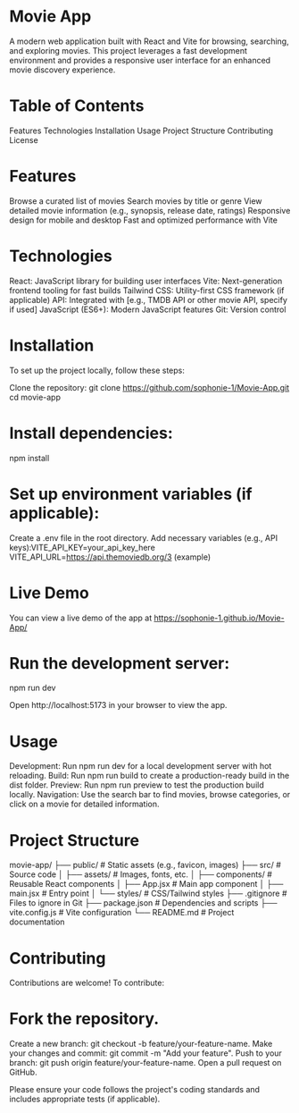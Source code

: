 #  Movie App
A modern web application built with React and Vite for browsing, searching, and exploring movies. This project leverages a fast development environment and provides a responsive user interface for an enhanced movie discovery experience.
#  Table of Contents

Features
Technologies
Installation
Usage
Project Structure
Contributing
License

#  Features

Browse a curated list of movies
Search movies by title or genre
View detailed movie information (e.g., synopsis, release date, ratings)
Responsive design for mobile and desktop
Fast and optimized performance with Vite

#  Technologies

React: JavaScript library for building user interfaces
Vite: Next-generation frontend tooling for fast builds
Tailwind CSS: Utility-first CSS framework (if applicable)
API: Integrated with [e.g., TMDB API or other movie API, specify if used]
JavaScript (ES6+): Modern JavaScript features
Git: Version control

#  Installation
To set up the project locally, follow these steps:

Clone the repository:
git clone https://github.com/sophonie-1/Movie-App.git
cd movie-app


# Install dependencies:
npm install


# Set up environment variables (if applicable):

Create a .env file in the root directory.
Add necessary variables (e.g., API keys):VITE_API_KEY=your_api_key_here
VITE_API_URL=https://api.themoviedb.org/3 (example)


# Live Demo
You can view a live demo of the app at https://sophonie-1.github.io/Movie-App/

# Run the development server:
npm run dev

Open http://localhost:5173 in your browser to view the app.


# Usage

Development: Run npm run dev for a local development server with hot reloading.
Build: Run npm run build to create a production-ready build in the dist folder.
Preview: Run npm run preview to test the production build locally.
Navigation: Use the search bar to find movies, browse categories, or click on a movie for detailed information.

# Project Structure
movie-app/
├── public/               # Static assets (e.g., favicon, images)
├── src/                  # Source code
│   ├── assets/           # Images, fonts, etc.
│   ├── components/       # Reusable React components
│   ├── App.jsx           # Main app component
│   ├── main.jsx          # Entry point
│   └── styles/           # CSS/Tailwind styles
├── .gitignore            # Files to ignore in Git
├── package.json          # Dependencies and scripts
├── vite.config.js        # Vite configuration
└── README.md             # Project documentation

# Contributing
Contributions are welcome! To contribute:

# Fork the repository.
Create a new branch: git checkout -b feature/your-feature-name.
Make your changes and commit: git commit -m "Add your feature".
Push to your branch: git push origin feature/your-feature-name.
Open a pull request on GitHub.

Please ensure your code follows the project's coding standards and includes appropriate tests (if applicable).

